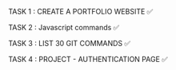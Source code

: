 TASK 1 : CREATE A PORTFOLIO WEBSITE ✅

TASK 2 : Javascript commands ✅

TASK 3 : LIST 30 GIT COMMANDS ✅

TASK 4 : PROJECT - AUTHENTICATION PAGE ✅

